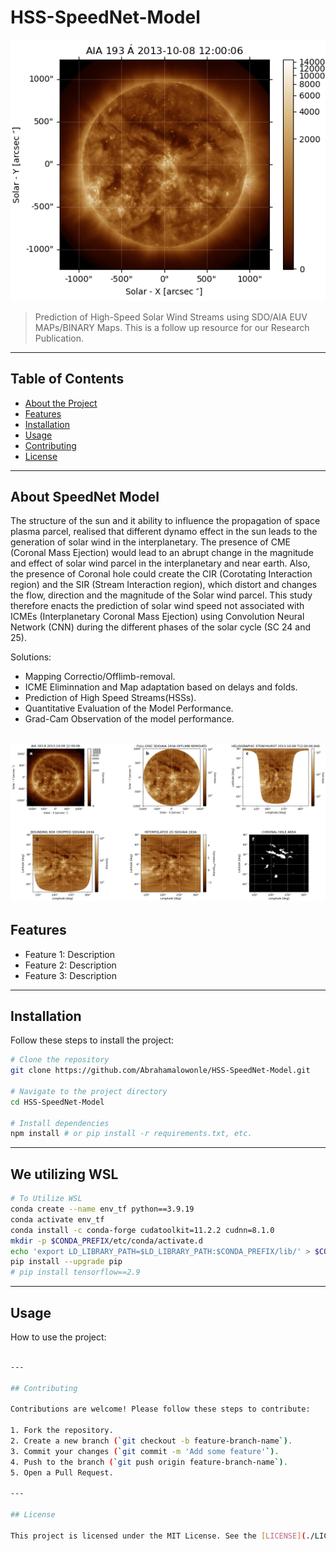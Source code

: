 # HSS-SpeedNet-Model

![Project Banner](./aia_map.png)

> Prediction of High-Speed Solar Wind Streams using SDO/AIA EUV MAPs/BINARY Maps.
This is a follow up resource for our Research Publication.
---

## Table of Contents

- [About the Project](#about-SpeedNet-Model)
- [Features](#features)
- [Installation](#installation)
- [Usage](#usage)
- [Contributing](#contributing)
- [License](#license)

---

## About SpeedNet Model

The structure of the sun and it ability to influence the propagation of space plasma parcel, realised that different dynamo effect in the sun leads to the generation of solar wind in the interplanetary. The presence of CME (Coronal Mass Ejection) would lead to an abrupt change in the magnitude and effect of solar wind parcel in the interplanetary and near earth. Also, the presence of Coronal hole could create the CIR (Corotating Interaction region) and the SIR (Stream Interaction region), which distort and changes the flow, direction and the magnitude of the Solar wind parcel. This study therefore enacts the prediction of solar wind speed not associated with ICMEs (Interplanetary Coronal Mass Ejection) using Convolution Neural Network (CNN) during the different phases of the solar cycle (SC 24 and 25). 

Solutions:

- Mapping Correctio/Offlimb-removal.
- ICME Eliminnation and Map adaptation based on delays and folds.
- Prediction of High Speed Streams(HSSs).
- Quantitative Evaluation of the Model Performance.
- Grad-Cam Observation of the model performance.

![Project Banner](./Image_processes.png)
---

## Features

- Feature 1: Description
- Feature 2: Description
- Feature 3: Description

---

## Installation

Follow these steps to install the project:

```bash
# Clone the repository
git clone https://github.com/Abrahamalowonle/HSS-SpeedNet-Model.git

# Navigate to the project directory
cd HSS-SpeedNet-Model

# Install dependencies
npm install # or pip install -r requirements.txt, etc.

```
---

## We utilizing WSL

```bash
# To Utilize WSL
conda create --name env_tf python==3.9.19
conda activate env_tf
conda install -c conda-forge cudatoolkit=11.2.2 cudnn=8.1.0
mkdir -p $CONDA_PREFIX/etc/conda/activate.d
echo 'export LD_LIBRARY_PATH=$LD_LIBRARY_PATH:$CONDA_PREFIX/lib/' > $CONDA_PREFIX/etc/conda/activate.d/env_vars.sh
pip install --upgrade pip
# pip install tensorflow==2.9
```
---

## Usage

How to use the project:
```bash

---

## Contributing

Contributions are welcome! Please follow these steps to contribute:

1. Fork the repository.
2. Create a new branch (`git checkout -b feature-branch-name`).
3. Commit your changes (`git commit -m 'Add some feature'`).
4. Push to the branch (`git push origin feature-branch-name`).
5. Open a Pull Request.

---

## License

This project is licensed under the MIT License. See the [LICENSE](./LICENSE) file for details.
